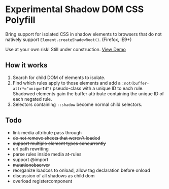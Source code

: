 # Experimental Shadow DOM CSS Polyfill

Bring support for isolated CSS in shadow elements to browsers that do not natively support `Element.createShadowRoot()`. (Firefox, IE9+)

Use at your own risk! Still under construction. [View Demo](http://numtel.github.io/shadowcss-polyfill-demo)

## How it works

1. Search for child DOM of elements to isolate.
2. Find which rules apply to those elements and add a `:not(buffer-attr*="uniqueId")` 
    pseudo-class with a unique ID to each rule. Shadowed elements gain the buffer 
    attribute containing the unique ID of each negated rule.
3. Selectors containing `::shadow` become normal child selectors.

## Todo

* link media attribute pass through
* ~~do not remove sheets that weren't loaded~~
* ~~support multiple element types concurrently~~
* url path rewriting
* parse rules inside media at-rules
* support @import
* ~~mutationobserver~~
* reorganize loadcss to onload, allow tag declaration before onload
* discussion of all shadows as child dom
* overload registercomponent
